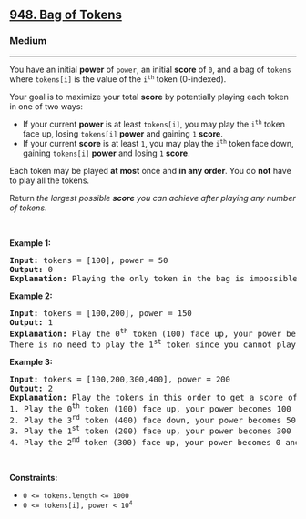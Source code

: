 <h2><a href="https://leetcode.com/problems/bag-of-tokens/">948. Bag of Tokens</a></h2><h3>Medium</h3><hr><div style="user-select: auto;"><p style="user-select: auto;">You have an initial <strong style="user-select: auto;">power</strong> of <code style="user-select: auto;">power</code>, an initial <strong style="user-select: auto;">score</strong> of <code style="user-select: auto;">0</code>, and a bag of <code style="user-select: auto;">tokens</code> where <code style="user-select: auto;">tokens[i]</code> is the value of the <code style="user-select: auto;">i<sup style="user-select: auto;">th</sup></code> token (0-indexed).</p>

<p style="user-select: auto;">Your goal is to maximize your total <strong style="user-select: auto;">score</strong> by potentially playing each token in one of two ways:</p>

<ul style="user-select: auto;">
	<li style="user-select: auto;">If your current <strong style="user-select: auto;">power</strong> is at least <code style="user-select: auto;">tokens[i]</code>, you may play the <code style="user-select: auto;">i<sup style="user-select: auto;">th</sup></code> token face up, losing <code style="user-select: auto;">tokens[i]</code> <strong style="user-select: auto;">power</strong> and gaining <code style="user-select: auto;">1</code> <strong style="user-select: auto;">score</strong>.</li>
	<li style="user-select: auto;">If your current <strong style="user-select: auto;">score</strong> is at least <code style="user-select: auto;">1</code>, you may play the <code style="user-select: auto;">i<sup style="user-select: auto;">th</sup></code> token face down, gaining <code style="user-select: auto;">tokens[i]</code> <strong style="user-select: auto;">power</strong> and losing <code style="user-select: auto;">1</code> <strong style="user-select: auto;">score</strong>.</li>
</ul>

<p style="user-select: auto;">Each token may be played <strong style="user-select: auto;">at most</strong> once and <strong style="user-select: auto;">in any order</strong>. You do <strong style="user-select: auto;">not</strong> have to play all the tokens.</p>

<p style="user-select: auto;">Return <em style="user-select: auto;">the largest possible <strong style="user-select: auto;">score</strong> you can achieve after playing any number of tokens</em>.</p>

<p style="user-select: auto;">&nbsp;</p>
<p style="user-select: auto;"><strong style="user-select: auto;">Example 1:</strong></p>

<pre style="user-select: auto;"><strong style="user-select: auto;">Input:</strong> tokens = [100], power = 50
<strong style="user-select: auto;">Output:</strong> 0
<strong style="user-select: auto;">Explanation</strong><strong style="user-select: auto;">:</strong> Playing the only token in the bag is impossible because you either have too little power or too little score.
</pre>

<p style="user-select: auto;"><strong style="user-select: auto;">Example 2:</strong></p>

<pre style="user-select: auto;"><strong style="user-select: auto;">Input:</strong> tokens = [100,200], power = 150
<strong style="user-select: auto;">Output:</strong> 1
<strong style="user-select: auto;">Explanation:</strong> Play the 0<sup style="user-select: auto;">th</sup> token (100) face up, your power becomes 50 and score becomes 1.
There is no need to play the 1<sup style="user-select: auto;">st</sup> token since you cannot play it face up to add to your score.
</pre>

<p style="user-select: auto;"><strong style="user-select: auto;">Example 3:</strong></p>

<pre style="user-select: auto;"><strong style="user-select: auto;">Input:</strong> tokens = [100,200,300,400], power = 200
<strong style="user-select: auto;">Output:</strong> 2
<strong style="user-select: auto;">Explanation:</strong> Play the tokens in this order to get a score of 2:
1. Play the 0<sup style="user-select: auto;">th</sup> token (100) face up, your power becomes 100 and score becomes 1.
2. Play the 3<sup style="user-select: auto;">rd</sup> token (400) face down, your power becomes 500 and score becomes 0.
3. Play the 1<sup style="user-select: auto;">st</sup> token (200) face up, your power becomes 300 and score becomes 1.
4. Play the 2<sup style="user-select: auto;">nd </sup>token (300) face up, your power becomes 0 and score becomes 2.
</pre>

<p style="user-select: auto;">&nbsp;</p>
<p style="user-select: auto;"><strong style="user-select: auto;">Constraints:</strong></p>

<ul style="user-select: auto;">
	<li style="user-select: auto;"><code style="user-select: auto;">0 &lt;= tokens.length &lt;= 1000</code></li>
	<li style="user-select: auto;"><code style="user-select: auto;">0 &lt;= tokens[i],&nbsp;power &lt; 10<sup style="user-select: auto;">4</sup></code></li>
</ul>
</div>
